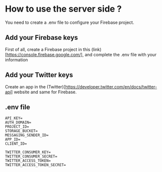 # How to use the server side ?

You need to create a .env file to configure your Firebase project. 

## Add your Firebase keys

First of all, create a Firebase project in this (link)[https://console.firebase.google.com/], and complete the .env file with your information

## Add your Twitter keys

Create an app in the (Twitter)[https://developer.twitter.com/en/docs/twitter-api] website and same for Firebase.

## .env file

```
API_KEY=
AUTH_DOMAIN=
PROJECT_ID=
STORAGE_BUCKET=
MESSAGING_SENDER_ID=
APP_ID=
CLIENT_ID=

TWITTER_CONSUMER_KEY=
TWITTER_CONSUMER_SECRET=
TWITTER_ACCESS_TOKEN=
TWITTER_ACCESS_TOKEN_SECRET=
```
